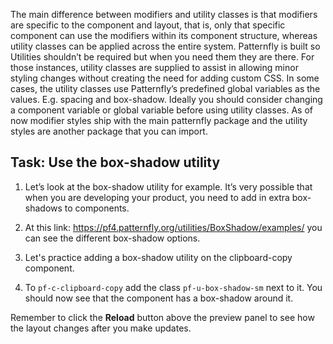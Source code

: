 
The main difference between modifiers and utility classes is that modifiers are specific to the component and layout, that is, only that specific component can use the modifiers within its component structure, whereas utility classes can be applied across the entire system.
Patternfly is built so Utilities shouldn’t be required but when you need them they are there. For those instances, utility classes are supplied to assist in allowing minor styling changes without creating the need for adding custom CSS. In some cases, the utility classes use Patternfly’s predefined global variables as the values. E.g. spacing and box-shadow.
Ideally you should consider changing a component variable or global variable before using utility classes. As of now modifier styles ship with the main patternfly package and the utility styles are another package that you can import.

## Task: Use the box-shadow utility
1) Let’s look at the box-shadow utility for example. It’s very possible that when you are developing your product, you need to add in extra box-shadows to components.

2) At this link: https://pf4.patternfly.org/utilities/BoxShadow/examples/ you can see the different box-shadow options.

3) Let's practice adding a box-shadow utility on the clipboard-copy component.

4) To `pf-c-clipboard-copy` add the class `pf-u-box-shadow-sm` next to it. You should now see that the component has a box-shadow around it. 

Remember to click the <strong>Reload</strong> button above the preview panel to see how the layout changes after you make updates.